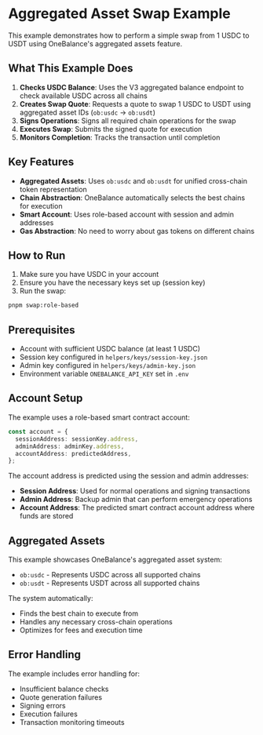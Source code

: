 # Aggregated Asset Swap Example

This example demonstrates how to perform a simple swap from 1 USDC to USDT using OneBalance's aggregated assets feature.

## What This Example Does

1. **Checks USDC Balance**: Uses the V3 aggregated balance endpoint to check available USDC across all chains
2. **Creates Swap Quote**: Requests a quote to swap 1 USDC to USDT using aggregated asset IDs (`ob:usdc` → `ob:usdt`)
3. **Signs Operations**: Signs all required chain operations for the swap
4. **Executes Swap**: Submits the signed quote for execution
5. **Monitors Completion**: Tracks the transaction until completion

## Key Features

- **Aggregated Assets**: Uses `ob:usdc` and `ob:usdt` for unified cross-chain token representation
- **Chain Abstraction**: OneBalance automatically selects the best chains for execution
- **Smart Account**: Uses role-based account with session and admin addresses
- **Gas Abstraction**: No need to worry about gas tokens on different chains

## How to Run

1. Make sure you have USDC in your account
2. Ensure you have the necessary keys set up (session key)
3. Run the swap:

```bash
pnpm swap:role-based
```

## Prerequisites

- Account with sufficient USDC balance (at least 1 USDC)
- Session key configured in `helpers/keys/session-key.json`
- Admin key configured in `helpers/keys/admin-key.json`
- Environment variable `ONEBALANCE_API_KEY` set in `.env`

## Account Setup

The example uses a role-based smart contract account:

```typescript
const account = {
  sessionAddress: sessionKey.address,
  adminAddress: adminKey.address,
  accountAddress: predictedAddress,
};
```

The account address is predicted using the session and admin addresses:
- **Session Address**: Used for normal operations and signing transactions
- **Admin Address**: Backup admin that can perform emergency operations
- **Account Address**: The predicted smart contract account address where funds are stored

## Aggregated Assets

This example showcases OneBalance's aggregated asset system:

- `ob:usdc` - Represents USDC across all supported chains
- `ob:usdt` - Represents USDT across all supported chains

The system automatically:
- Finds the best chain to execute from
- Handles any necessary cross-chain operations
- Optimizes for fees and execution time

## Error Handling

The example includes error handling for:
- Insufficient balance checks
- Quote generation failures
- Signing errors
- Execution failures
- Transaction monitoring timeouts
